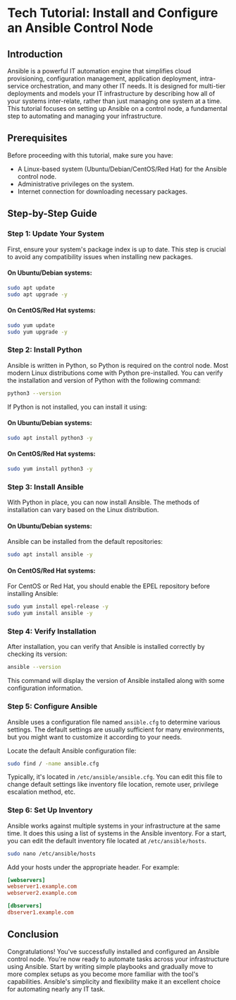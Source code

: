 # Tech Tutorial: Install and Configure an Ansible Control Node

## Introduction

Ansible is a powerful IT automation engine that simplifies cloud provisioning, configuration management, application deployment, intra-service orchestration, and many other IT needs. It is designed for multi-tier deployments and models your IT infrastructure by describing how all of your systems inter-relate, rather than just managing one system at a time. This tutorial focuses on setting up Ansible on a control node, a fundamental step to automating and managing your infrastructure.

## Prerequisites

Before proceeding with this tutorial, make sure you have:
- A Linux-based system (Ubuntu/Debian/CentOS/Red Hat) for the Ansible control node.
- Administrative privileges on the system.
- Internet connection for downloading necessary packages.

## Step-by-Step Guide

### Step 1: Update Your System

First, ensure your system's package index is up to date. This step is crucial to avoid any compatibility issues when installing new packages.

#### On Ubuntu/Debian systems:

```bash
sudo apt update
sudo apt upgrade -y
```

#### On CentOS/Red Hat systems:

```bash
sudo yum update
sudo yum upgrade -y
```

### Step 2: Install Python

Ansible is written in Python, so Python is required on the control node. Most modern Linux distributions come with Python pre-installed. You can verify the installation and version of Python with the following command:

```bash
python3 --version
```

If Python is not installed, you can install it using:

#### On Ubuntu/Debian systems:

```bash
sudo apt install python3 -y
```

#### On CentOS/Red Hat systems:

```bash
sudo yum install python3 -y
```

### Step 3: Install Ansible

With Python in place, you can now install Ansible. The methods of installation can vary based on the Linux distribution.

#### On Ubuntu/Debian systems:

Ansible can be installed from the default repositories:

```bash
sudo apt install ansible -y
```

#### On CentOS/Red Hat systems:

For CentOS or Red Hat, you should enable the EPEL repository before installing Ansible:

```bash
sudo yum install epel-release -y
sudo yum install ansible -y
```

### Step 4: Verify Installation

After installation, you can verify that Ansible is installed correctly by checking its version:

```bash
ansible --version
```

This command will display the version of Ansible installed along with some configuration information.

### Step 5: Configure Ansible

Ansible uses a configuration file named `ansible.cfg` to determine various settings. The default settings are usually sufficient for many environments, but you might want to customize it according to your needs.

Locate the default Ansible configuration file:

```bash
sudo find / -name ansible.cfg
```

Typically, it's located in `/etc/ansible/ansible.cfg`. You can edit this file to change default settings like inventory file location, remote user, privilege escalation method, etc.

### Step 6: Set Up Inventory

Ansible works against multiple systems in your infrastructure at the same time. It does this using a list of systems in the Ansible inventory. For a start, you can edit the default inventory file located at `/etc/ansible/hosts`.

```bash
sudo nano /etc/ansible/hosts
```

Add your hosts under the appropriate header. For example:

```ini
[webservers]
webserver1.example.com
webserver2.example.com

[dbservers]
dbserver1.example.com
```

## Conclusion

Congratulations! You've successfully installed and configured an Ansible control node. You're now ready to automate tasks across your infrastructure using Ansible. Start by writing simple playbooks and gradually move to more complex setups as you become more familiar with the tool's capabilities. Ansible's simplicity and flexibility make it an excellent choice for automating nearly any IT task.
